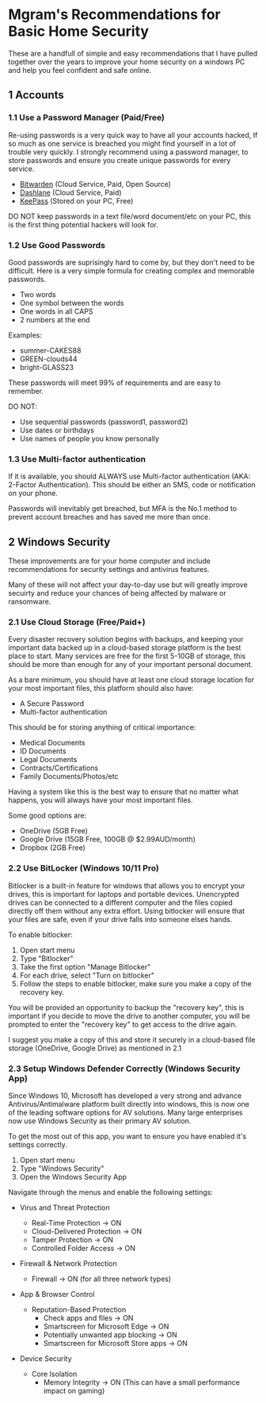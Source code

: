 # Mgram's Recommendations for Basic Home Security

These are a handfull of simple and easy recommendations that I have pulled together over the years to improve your home security on a windows PC and help you feel confident and safe online.

## 1 Accounts

### 1.1 Use a Password Manager (Paid/Free)

Re-using passwords is a very quick way to have all your accounts hacked, If so much as one service is breached you might find yourself in a lot of trouble very quickly. I strongly recommend using a password manager, to store passwords and ensure you create unique passwords for every service.

- [Bitwarden](https://bitwarden.com/) (Cloud Service, Paid, Open Source)
- [Dashlane](https://www.dashlane.com/) (Cloud Service, Paid)
- [KeePass](https://keepass.info) (Stored on your PC, Free)

DO NOT keep passwords in a text file/word document/etc on your PC, this is the first thing potential hackers will look for.

### 1.2 Use Good Passwords

Good passwords are suprisingly hard to come by, but they don't need to be difficult. Here is a very simple formula for creating complex and memorable passwords.

- Two words
- One symbol between the words
- One words in all CAPS
- 2 numbers at the end

Examples:

- summer-CAKES88
- GREEN-clouds44
- bright-GLASS23

These passwords will meet 99% of requirements and are easy to remember.

DO NOT:
- Use sequential passwords (password1, password2)
- Use dates or birthdays
- Use names of people you know personally

### 1.3 Use Multi-factor authentication

If it is available, you should ALWAYS use Multi-factor authentication (AKA: 2-Factor Authentication). This should be either an SMS, code or notification on your phone. 

Passwords will inevitably get breached, but MFA is the No.1 method to prevent account breaches and has saved me more than once.

## 2 Windows Security

These improvements are for your home computer and include recommendations for security settings and antivirus features.

Many of these will not affect your day-to-day use but will greatly improve secuirty and reduce your chances of being affected by malware or ransomware.

### 2.1 Use Cloud Storage (Free/Paid+)

Every disaster recovery solution begins with backups, and keeping your important data backed up in a cloud-based storage platform is the best place to start. Many services are free for the first 5-10GB of storage, this should be more than enough for any of your important personal document.

As a bare minimum, you should have at least one cloud storage location for your most important files, this platform should also have:
- A Secure Password
- Multi-factor authentication

This should be for storing anything of critical importance:
- Medical Documents
- ID Documents
- Legal Documents
- Contracts/Certifications
- Family Documents/Photos/etc

Having a system like this is the best way to ensure that no matter what happens, you will always have your most important files.

Some good options are:
- OneDrive (5GB Free)
- Google Drive (15GB Free, 100GB @ $2.99AUD/month)
- Dropbox (2GB Free)

### 2.2 Use BitLocker (Windows 10/11 Pro)

Bitlocker is a built-in feature for windows that allows you to encrypt your drives, this is important for laptops and portable devices. Unencrypted drives can be connected to a different computer and the files copied directly off them without any extra effort. Using bitlocker will ensure that your files are safe, even if your drive falls into someone elses hands.

To enable bitlocker:
1. Open start menu
2. Type "Bitlocker"
3. Take the first option "Manage Bitlocker"
4. For each drive, select "Turn on bitlocker"
5. Follow the steps to enable bitlocker, make sure you make a copy of the recovery key.

You will be provided an opportunity to backup the "recovery key", this is important if you decide to move the drive to another computer, you will be prompted to enter the "recovery key" to get access to the drive again.

I suggest you make a copy of this and store it securely in a cloud-based file storage (OneDrive, Google Drive) as mentioned in 2.1

### 2.3 Setup Windows Defender Correctly (Windows Security App)

Since Windows 10, Microsoft has developed a very strong and advance Antivirus/Antimalware platform built directly into windows, this is now one of the leading software options for AV solutions. Many large enterprises now use Windows Security as their primary AV solution.

To get the most out of this app, you want to ensure you have enabled it's settings correctly.

1. Open start menu
2. Type "Windows Security"
3. Open the Windows Security App

Navigate through the menus and enable the following settings:

- Virus and Threat Protection
    - Real-Time Protection -> ON
    - Cloud-Delivered Protection -> ON
    - Tamper Protection -> ON
    - Controlled Folder Access -> ON

- Firewall & Network Protection
    - Firewall -> ON (for all three network types)

- App & Browser Control
    - Reputation-Based Protection
        - Check apps and files -> ON
        - Smartscreen for Microsoft Edge -> ON
        - Potentially unwanted app blocking -> ON
        - Smartscreen for Microsoft Store apps -> ON

- Device Security
    - Core Isolation
        - Memory Integrity -> ON (This can have a small performance impact on gaming)

